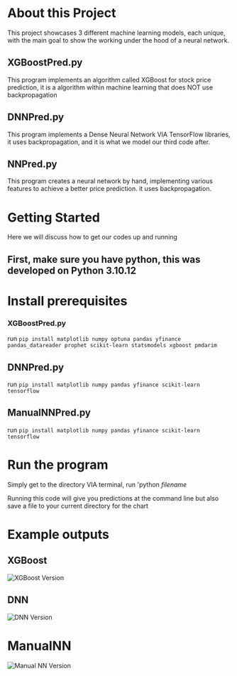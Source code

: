 # About this Project

This project showcases 3 different machine learning models, each unique, with the main goal to show the working under the hood of a neural network.

## XGBoostPred.py

This program implements an algorithm called XGBoost for stock price prediction, it is a algorithm within machine learning that does NOT use backpropagation

## DNNPred.py

This program implements a Dense Neural Network VIA TensorFlow libraries, it uses backpropagation, and it is what we model our third code after.

## NNPred.py

This program creates a neural network by hand, implementing various features to achieve a better price prediction. it uses backpropagation.

# Getting Started

Here we will discuss how to get our codes up and running


## First, make sure you have python, this was developed on Python 3.10.12

# Install prerequisites

### XGBoostPred.py

run ``` pip install matplotlib numpy optuna pandas yfinance pandas_datareader prophet scikit-learn statsmodels xgboost pmdarim ```

## DNNPred.py

run ``` pip install matplotlib numpy pandas yfinance scikit-learn tensorflow ```

## ManualNNPred.py
run ``` pip install matplotlib numpy pandas yfinance scikit-learn tensorflow ```

# Run the program

Simply get to the directory VIA terminal, run 'python *filename*

Running this code will give you predictions at the command line but also save a file to your current directory for the chart


# Example outputs
## XGBoost
![XGBoost Version](./Examples/AAPL_20240324_predicted_vs_actual_XBoost.png "XGBoost Version")

## DNN
![DNN Version]()

# ManualNN
![Manual NN Version]()
